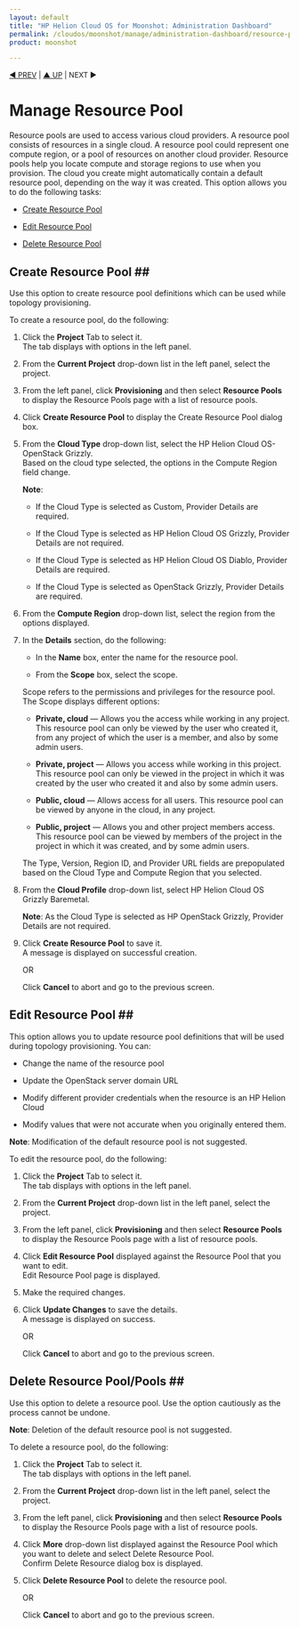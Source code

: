 ```yaml
---
layout: default
title: "HP Helion Cloud OS for Moonshot: Administration Dashboard"
permalink: /cloudos/moonshot/manage/administration-dashboard/resource-pools/
product: moonshot

---
```


<script>

function PageRefresh {
onLoad="window.refresh"
}

PageRefresh();

</script>

<p style="font-size: small;"> <a href="/cloudos/moonshot/manage/">&#9664; PREV</a> | <a href="/cloudos/moonshot/manage">&#9650; UP</a> | NEXT &#9654;</p>

# Manage Resource Pool #

Resource pools are used to access various cloud providers. A resource pool consists of resources in a single cloud. A resource pool could represent one compute region, or a pool of resources on another cloud provider. Resource pools help you locate compute and storage regions to use when you provision. The cloud you create might automatically contain a default resource pool, depending on the way it was created. This option allows you to do the following tasks:

* <a href="#Create Resource Pool">Create Resource Pool</a>

* <a href="#Edit Resource Pool">Edit Resource Pool</a>

* <a href="#Delete Resource Pool">Delete Resource Pool</a>


## Create Resource Pool ##<a name="Create Resource Pool"></a>

Use this option to create resource pool definitions which can be used while topology provisioning.

To create a resource pool, do the following:

1.	Click the **Project** Tab to select it.<br>
The tab displays with options in the left panel.</br>

2.	From the **Current Project** drop-down list in the left panel, select the project.

3.	From the left panel, click **Provisioning** and then select **Resource Pools** to display the Resource Pools page with a list of resource pools.

4.	Click **Create Resource Pool** to display the Create Resource Pool dialog box.

5.	From the **Cloud Type** drop-down list, select the HP Helion Cloud OS-OpenStack Grizzly.<br>
Based on the cloud type selected, the options in the Compute Region field change.</br>

	**Note**:
	
	   * If the Cloud Type is selected as Custom, Provider Details are required.
	   	
	   * If the Cloud Type is selected as HP Helion Cloud OS Grizzly, Provider Details are not required.	
	   * If the Cloud Type is selected as HP Helion Cloud OS Diablo, Provider Details are required.	
	   * If the Cloud Type is selected as OpenStack Grizzly, Provider Details are required.

6.  From the **Compute Region** drop-down list, select the region from the options displayed.
7.  In the **Details** section, do the following:

	* In the **Name** box, enter the name for the resource pool.

	* From the **Scope** box, select the scope. 

	Scope refers to the permissions and privileges for the resource pool. The Scope displays different options:

	* **Private, cloud** — Allows you the access while working in any project. This resource pool can only be viewed by the user who created it, from any project of which the user is a member, and also by some admin users.


	* **Private, project** — Allows you access while working in this project. This resource pool can only be viewed in the project in which it was created by the user who created it and also by some admin users.
	
	* **Public, cloud** — Allows access for all users. This resource pool can be viewed by anyone in the cloud, in any project.

	* **Public, project** — Allows you and other project members access. This resource pool can be viewed by members of the project in the project in which it was created, and by some admin users.
	
	The Type, Version, Region ID, and Provider URL fields are prepopulated based on the Cloud Type and Compute Region that you selected.

8.	From the **Cloud Profile** drop-down list, select HP Helion Cloud OS Grizzly Baremetal.

    **Note**: As the Cloud Type is selected as HP OpenStack Grizzly, Provider Details are not required.

9.	Click **Create Resource Pool** to save it.<br>
A message is displayed on successful creation.</br>

     OR

    Click **Cancel** to abort and go to the previous screen.


## Edit Resource Pool ##<a name="Edit Resource Pool"></a>

This option allows you to update resource pool definitions that will be used during topology provisioning. You can:

* Change the name of the resource pool

* Update the OpenStack server domain URL

* Modify different provider credentials when the resource is an HP Helion Cloud

* Modify values that were not accurate when you originally entered them.

**Note**: Modification of the default resource pool is not suggested.

To edit the resource pool, do the following:

1.	Click the **Project** Tab to select it.<br>
The tab displays with options in the left panel.</br>

2.	From the **Current Project** drop-down list in the left panel, select the project.

3.	From the left panel, click **Provisioning** and then select **Resource Pools** to display the Resource Pools page with a list of resource pools.

4.	Click **Edit Resource Pool** displayed against the Resource Pool that you want to edit.<br>Edit Resource Pool page is displayed.</br>

5.	Make the required changes.

6.	Click **Update Changes** to save the details.<br>
A message is displayed on success.<br>

    OR

    Click **Cancel** to abort and go to the previous screen.

## Delete Resource Pool/Pools ##<a name="Delete Resource Pool"></a>

Use this option to delete a resource pool. Use the option cautiously as the process cannot be undone. 

**Note**: Deletion of the default resource pool is not suggested.

To delete a resource pool, do the following:

1.	Click the **Project** Tab to select it.<br>
The tab displays with options in the left panel.</br>

2.	From the **Current Project** drop-down list in the left panel, select the project.

3.	From the left panel, click **Provisioning** and then select **Resource Pools** to display the Resource Pools page with a list of resource pools.

4.	Click **More** drop-down list displayed against the Resource Pool which you want to delete and select Delete Resource Pool.<br>
Confirm Delete Resource dialog box is displayed.</br>

5.	Click **Delete Resource Pool** to delete the resource pool.

     OR
 
     Click **Cancel** to abort and go to the previous screen.
